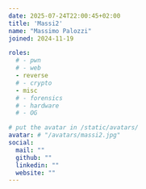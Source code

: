 ```yaml
---
date: 2025-07-24T22:00:45+02:00
title: 'Massi2'
name: "Massimo Palozzi"
joined: 2024-11-19

roles:
  # - pwn
  # - web
  - reverse
  # - crypto
  - misc
  # - forensics
  # - hardware
  # - OG

# put the avatar in /static/avatars/
avatar: # "/avatars/massi2.jpg"
social:
  mail: ""
  github: ""
  linkedin: ""
  website: ""
---
```

